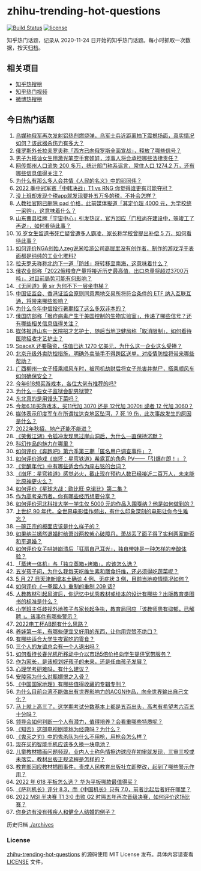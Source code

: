# zhihu-trending-hot-questions

[![Build Status](https://github.com/justjavac/zhihu-trending-hot-questions/workflows/ci/badge.svg?branch=master)](https://github.com/justjavac/zhihu-trending-hot-questions/actions)
[![license](https://img.shields.io/github/license/justjavac/zhihu-trending-hot-questions)](https://github.com/justjavac/zhihu-trending-hot-questions/blob/master/LICENSE)

知乎热门话题，记录从 2020-11-24 日开始的知乎热门话题。每小时抓取一次数据，按天[归档](./archives)。

## 相关项目

- [知乎热搜榜](https://github.com/justjavac/zhihu-trending-top-search)
- [知乎热门视频](https://github.com/justjavac/zhihu-trending-hot-video)
- [微博热搜榜](https://github.com/justjavac/weibo-trending-hot-search)

## 今日热门话题

<!-- BEGIN -->
<!-- 最后更新时间 Sun May 29 2022 02:06:33 GMT+0800 (China Standard Time) -->

1. [乌媒称俄军再次发射铝热剂燃烧弹，乌军士兵近距离拍下震撼场面，真实情况如何？该武器杀伤力有多大？](https://www.zhihu.com/question/534942000)
1. [俄罗斯外长拉夫罗夫称「西方已向俄罗斯全面宣战」，释放了哪些信号？](https://www.zhihu.com/question/534852008)
1. [男子为搭讪女生用激光笔空手套娃娃，涉事人将会承担哪些法律责任？](https://www.zhihu.com/question/534103359)
1. [网传郑州人口流失 200 多万，统计部门称系谣言，常住人口 1274.2 万，还有哪些信息值得关注？](https://www.zhihu.com/question/534947152)
1. [为什么有那么多人会共情《人民的名义》中的祁同伟？](https://www.zhihu.com/question/534577647)
1. [2022 季中冠军赛「中韩决战」T1 vs RNG 你觉得谁更有可能夺冠？](https://www.zhihu.com/question/534989068)
1. [没上班却发现个税app就发现要补五万多的税，不补会怎样？](https://www.zhihu.com/question/534177737)
1. [人教社官网已删除 pad 价格，此前媒体报道「其定价超 4000 元，为学校统一采购」，这意味着什么？](https://www.zhihu.com/question/534810652)
1. [山东曹县挂牌「宇宙中心」引发热议，官方回应「门柱尚在建设中，等竣工了再说」，如何看待此事？](https://www.zhihu.com/question/534785462)
1. [16 岁女生留遗书死亡疑曾遭多人霸凌，家长称学校曾提出补偿 5 万，如何看待此事？](https://www.zhihu.com/question/534762970)
1. [如何评价NGA创始人zeg说米哈游公司高层里没有创作者，制作的游戏浮于表面都是纯纯的工业化堆料?](https://www.zhihu.com/question/534881363)
1. [拉夫罗夫称称北约下一道「防线」将转移至南海，这意味着什么？](https://www.zhihu.com/question/534837434)
1. [俄农业部称「2022俄粮食产量将接近历史最高值，出口总量将超过3700万吨」，对目前局势可能有何影响？](https://www.zhihu.com/question/534826312)
1. [《无间道》黄 sir 为何不下一层坐电梯？](https://www.zhihu.com/question/29464361)
1. [中国证监会、香港证监会原则同意两地交易所将符合条件的 ETF 纳入互联互通，将带来哪些影响？](https://www.zhihu.com/question/534931186)
1. [为什么今年中信投行暑期招了这么多双非本的？](https://www.zhihu.com/question/534632888)
1. [俄国防部称「猴痘病毒产生于美国控制的生物实验室」，传递了哪些信号？还有哪些相关信息值得关注？](https://www.zhihu.com/question/534876760)
1. [媒体报道山东一医院招才艺护士，随后当地卫健局称「取消限制」，如何看待医院招收才艺护士？](https://www.zhihu.com/question/534686790)
1. [​SpaceX 还要融资，估值已达 1270 亿美元，为什么这一企业这么受捧？](https://www.zhihu.com/question/534568604)
1. [北京升级外卖防控措施，明确外卖骑手不得跨区送单，对疫情防控将带来哪些帮助？](https://www.zhihu.com/question/534947833)
1. [广西柳州一女子搭乘顺风车时，被司机劫财后将女子杀害并抛尸，搭乘顺风车如何确保安全？](https://www.zhihu.com/question/534565260)
1. [今年618想买游戏本，各位大佬有推荐的吗?](https://www.zhihu.com/question/532771130)
1. [为什么一些女子监狱会配男狱警?](https://www.zhihu.com/question/424632723)
1. [东北真的是用馒头下菜吗？](https://www.zhihu.com/question/434980751)
1. [今年6.18买游戏本，买11代加 3070 还是 12代加 3070ti 或者 12 代加 3060？](https://www.zhihu.com/question/525900460)
1. [媒体表示印度军车在所谓拉达克地区坠河，7 死 19 伤，此次事故发生的原因是什么？](https://www.zhihu.com/question/534970381)
1. [2022年秋招，地产还能不能进？](https://www.zhihu.com/question/491866699)
1. [《笑傲江湖》令狐冲发现思过崖山洞后，为什么一直保持沉默？](https://www.zhihu.com/question/523467190)
1. [科幻作品的魅力在哪里？](https://www.zhihu.com/question/489163429)
1. [如何评价《奔跑吧》第六季第三期「匿名用户调查事件」？](https://www.zhihu.com/question/534915668)
1. [如何评价游戏《崩坏：星穹铁道》希露瓦的角色 PV——「引爆在即！」？](https://www.zhihu.com/question/534796753)
1. [《觉醒年代》中有哪些适合作为座右铭的台词？](https://www.zhihu.com/question/534574365)
1. [《崩坏：星穹铁道》感觉必火，截止现在预约人数已经接近二百万人，未来能比原神更火么？](https://www.zhihu.com/question/491667230)
1. [如何评价《星球大战：欧比旺·克诺比》第二集？](https://www.zhihu.com/question/534804332)
1. [作为高考亲历者，你有哪些经历想要分享？](https://www.zhihu.com/question/534851729)
1. [如何评价河北科技大学一学生仅 5000 元的作品入围戛纳？他是如何做到的？](https://www.zhihu.com/question/534773901)
1. [上世纪 90 年代，全世界电影佳作频出，有什么印象深刻的电影让你今生难忘？](https://www.zhihu.com/question/534774319)
1. [一碗正宗的板面应该是什么样子的？](https://www.zhihu.com/question/30477511)
1. [如果纳兰嫣然退婚时给萧战两枚紫心破障丹，萧战丢了面子得了实利两家能否和平退婚？](https://www.zhihu.com/question/533990521)
1. [如何评价女子哄娃崩溃后「狂扇自己耳光」，独自带娃是一种怎样的辛酸体验？](https://www.zhihu.com/question/534786207)
1. [「蒸烤一体机」与「独立蒸箱+烤箱」，应该怎么选？](https://www.zhihu.com/question/493082021)
1. [五岁孩子问，为什么我每天吃维生素和膳食纤维，还必须得吃蔬菜呢？](https://www.zhihu.com/question/534430071)
1. [5 月 27 日天津新增本土确诊 4 例、无症状 3 例，目前当地疫情情况如何？](https://www.zhihu.com/question/534923595)
1. [如何评价《一拳超人》重制的重制 209 话?](https://www.zhihu.com/question/534429801)
1. [人教教材引起风波后，你记忆中优秀教材或绘本的设计有哪些？出版教育类图书的标准是什么？](https://www.zhihu.com/question/534764300)
1. [小学班主任歧视外地孩子与家长起争执，教育局回应「该教师患有抑郁，已解聘 」。该事件有哪些警示？](https://www.zhihu.com/question/534844244)
1. [2022电工杯AB题有什么思路？](https://www.zhihu.com/question/534611347)
1. [养娃第一年，有哪些便宜又好用的东西，让你用完赞不绝口？](https://www.zhihu.com/question/350794048)
1. [有哪些适合大学生夜宵吃的零食？](https://www.zhihu.com/question/30701278)
1. [三个人的友谊总会有一个人退出吗？](https://www.zhihu.com/question/517057396)
1. [如何看待长春光机所移动中介以市场5倍价格向学生提供宽带服务？](https://www.zhihu.com/question/534891069)
1. [作为家长，是该规划好孩子的未来，还是任由孩子发展？](https://www.zhihu.com/question/531694130)
1. [心理学考研难吗，有什么建议？](https://www.zhihu.com/question/394273654)
1. [安陵容为什么对甄嬛恨之入骨？](https://www.zhihu.com/question/454074878)
1. [《中国国家地理》有哪些值得收藏的专辑专刊？](https://www.zhihu.com/question/36595394)
1. [为什么目前台湾不能做出有世界影响力的ACGN作品，向全世界输出自己文化？](https://www.zhihu.com/question/534010159)
1. [马上就上高三了，这学期考试分数基本上都是五百出头，高考有希望考六百五十分吗？](https://www.zhihu.com/question/534923832)
1. [领导会如何判断一个人有潜力，值得培养？会看重哪些特质呢？](https://www.zhihu.com/question/534067410)
1. [《知否》这部电视剧能称为经典吗？为什么？](https://www.zhihu.com/question/534576973)
1. [《鬼灭之刃》中的鬼杀队为什么不用枪，用枪会怎么样？](https://www.zhihu.com/question/519417537)
1. [现在买的智能手机应该多久换一块电池？](https://www.zhihu.com/question/307569592)
1. [儿童教材插画问题频现，业内人士称色情擦边球应在初审就发现，三审三校或未落实，教材出版正规流程是怎样的？](https://www.zhihu.com/question/534926773)
1. [教育部回应教材插图事件，责成人民教育出版社立即整改，起到了哪些警示作用？](https://www.zhihu.com/question/534997080)
1. [2022 年 618 平板怎么选？ 华为平板哪款最值得买？](https://www.zhihu.com/question/534939293)
1. [《萨利机长》评分 8.3，而《中国机长》只有 7.0，前者比起后者好在哪里？](https://www.zhihu.com/question/350173248)
1. [2022 MSI 半决赛 T1 3:0 击败 G2 时隔五年再次晋级决赛，如何评价这场比赛？](https://www.zhihu.com/question/534964761)
1. [你身边有没有残疾人和健全人结婚的例子？](https://www.zhihu.com/question/398355507)

<!-- END -->

历史归档 [./archives](./archives)

### License

[zhihu-trending-hot-questions](https://github.com/justjavac/zhihu-trending-hot-questions)
的源码使用 MIT License 发布。具体内容请查看 [LICENSE](./LICENSE) 文件。
